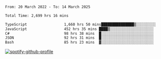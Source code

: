 <!--START_SECTION:waka-->

```txt
From: 20 March 2022 - To: 14 March 2025

Total Time: 2,699 hrs 16 mins

TypeScript                 1,660 hrs 50 mins███████████████▒░░░░░░░░░   61.53 %
JavaScript                 452 hrs 35 mins ████▒░░░░░░░░░░░░░░░░░░░░   16.77 %
C#                         98 hrs 38 mins  █░░░░░░░░░░░░░░░░░░░░░░░░   03.65 %
JSON                       92 hrs 31 mins  █░░░░░░░░░░░░░░░░░░░░░░░░   03.43 %
Bash                       85 hrs 23 mins  ▓░░░░░░░░░░░░░░░░░░░░░░░░   03.16 %
```

<!--END_SECTION:waka-->
[![spotify-github-profile](https://spotify-github-profile.vercel.app/api/view?uid=c00zprrvy9xiloa9qnco3hmng&cover_image=true&theme=novatorem&show_offline=false&background_color=121212&bar_color=53b14f&bar_color_cover=false)](https://spotify-github-profile.vercel.app/api/view?uid=c00zprrvy9xiloa9qnco3hmng&redirect=true)



